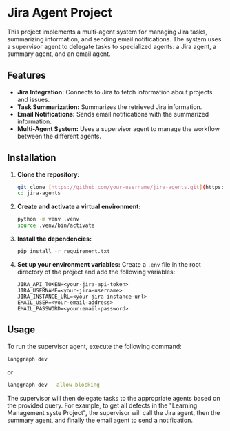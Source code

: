 # Jira Agent Project

This project implements a multi-agent system for managing Jira tasks, summarizing information, and sending email notifications. The system uses a supervisor agent to delegate tasks to specialized agents: a Jira agent, a summary agent, and an email agent.

## Features

- **Jira Integration:** Connects to Jira to fetch information about projects and issues.
- **Task Summarization:** Summarizes the retrieved Jira information.
- **Email Notifications:** Sends email notifications with the summarized information.
- **Multi-Agent System:** Uses a supervisor agent to manage the workflow between the different agents.

## Installation

1. **Clone the repository:**
   ```bash
   git clone [https://github.com/your-username/jira-agents.git](https://github.com/mohana9985/Multi-Agent-Model-Jira_Agent-.git)
   cd jira-agents
   ```

2. **Create and activate a virtual environment:**
   ```bash
   python -m venv .venv
   source .venv/bin/activate
   ```

3. **Install the dependencies:**
   ```bash
   pip install -r requirement.txt
   ```

4. **Set up your environment variables:**
   Create a `.env` file in the root directory of the project and add the following variables:
   ```
   JIRA_API_TOKEN=<your-jira-api-token>
   JIRA_USERNAME=<your-jira-username>
   JIRA_INSTANCE_URL=<your-jira-instance-url>
   EMAIL_USER=<your-email-address>
   EMAIL_PASSWORD=<your-email-password>
   ```

## Usage

To run the supervisor agent, execute the following command:
```bash
langgraph dev
```
or 

```bash
langgraph dev --allow-blocking
```

The supervisor will then delegate tasks to the appropriate agents based on the provided query. For example, to get all defects in the "Learning Management syste Project", the supervisor will call the Jira agent, then the summary agent, and finally the email agent to send a notification.
